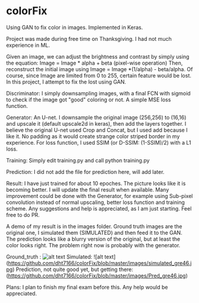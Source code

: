 # colorFix
Using GAN to fix color in images. Implemented in Keras.

Project was made during free time on Thanksgiving. I had not much experience in ML.

Given an image, we can adjust the brightness and contrast by simply using the equation: Image = Image * alpha + beta (pixel-wise operation)
Then, reconstruct the initial image using Image = Image *(1/alpha) - beta/alpha. Of course, since Image are limited from 0 to 255, certain feature would be lost.
In this project, I attempt to fix the lost using GAN.

Discriminator:
I simply downsampling images, with a final FCN with sigmoid to check if the image got "good" coloring or not.
A simple MSE loss function.

Generator:
An U-net. I downsample the original image (256,256) to (16,16) and upscale it (default upscale2d in keras), then add the layers together.
I believe the original U-net used Crop and Concat, but I used add because I like it. No padding as it would create strange color striped border in my experience.
For loss function, I used SSIM (or D-SSIM: (1-SSIM)/2) with a L1 loss.

Training:
Simply edit training.py and call python training.py

Prediction:
I did not add the file for prediction here, will add later.

Result:
I have just trained for about 10 epoches. The picture looks like it is becoming better. I will update the final result when available.
Many improvement could be done with the Generator, for example using Sub-pixel convolution instead of normal upscaling, better loss function and training scheme.
Any suggestions and help is appreciated, as I am just starting. Feel free to do PR.

A demo of my result is in the images folder. Ground truth images are the original one, I simulated them (SIMULATED) and then feed it to the GAN.
The prediction looks like a blurry version of the original, but at least the color looks right. The problem right now is probably with the generator.

Ground_truth : ![alt text](https://github.com/dht7166/colorFix/blob/master/images/GT_gre46.jpg)
Simulated: ![alt text] (https://github.com/dht7166/colorFix/blob/master/images/simulated_gre46.jpg)
Prediction, not quite good yet, but getting there: (https://github.com/dht7166/colorFix/blob/master/images/Pred_gre46.jpg)

Plans:
I plan to finish my final exam before this. Any help would be appreciated.

